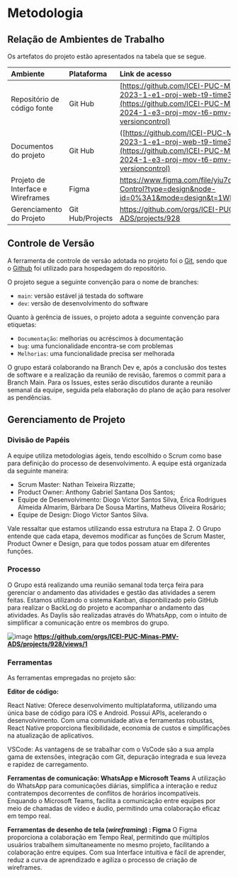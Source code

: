
# Metodologia

## Relação de Ambientes de Trabalho

Os artefatos do projeto estão apresentados na tabela que se segue. 

|**Ambiente**|**Plataforma** |**Link de acesso**|
| :- | :- | :- |
|Repositório de código fonte|Git Hub|[https://github.com/ICEI-PUC-Minas-PMV-ADS/pmv-ads-2023-1-e1-proj-web-t9-time3-projremediosolidario](https://github.com/ICEI-PUC-Minas-PMV-ADS/pmv-ads-2024-1-e3-proj-mov-t6-pmv-ads-2024-1-e3-proj-versioncontrol)|
|Documentos do projeto|Git Hub|([https://github.com/ICEI-PUC-Minas-PMV-ADS/pmv-ads-2023-1-e1-proj-web-t9-time3-projremediosolidario](https://github.com/ICEI-PUC-Minas-PMV-ADS/pmv-ads-2024-1-e3-proj-mov-t6-pmv-ads-2024-1-e3-proj-versioncontrol)|)
|Projeto de Interface e  Wireframes|Figma|https://www.figma.com/file/yiu7qkkm9Wev7V9FXpcKen/Version-Control?type=design&node-id=0%3A1&mode=design&t=1WR3XIHYqFuu6tEF-1|
|Gerenciamento do Projeto|Git Hub/Projects|https://github.com/orgs/ICEI-PUC-Minas-PMV-ADS/projects/928|

## Controle de Versão

A ferramenta de controle de versão adotada no projeto foi o
[Git](https://git-scm.com/), sendo que o [Github](https://github.com)
foi utilizado para hospedagem do repositório.

O projeto segue a seguinte convenção para o nome de branches:

- `main`: versão estável já testada do software
- `dev`: versão de desenvolvimento do software

Quanto à gerência de issues, o projeto adota a seguinte convenção para
etiquetas:

- `Documentação`: melhorias ou acréscimos à documentação
- `bug`: uma funcionalidade encontra-se com problemas
- `Melhorias`: uma funcionalidade precisa ser melhorada

O grupo estará colaborando na Branch Dev e, após a conclusão dos testes de software e a realização da reunião de revisão, faremos o commit para a Branch Main. Para os Issues, estes serão discutidos durante a reunião semanal da equipe, seguida pela elaboração do plano de ação para resolver as pendências.

## Gerenciamento de Projeto

### Divisão de Papéis

A equipe utiliza metodologias ágeis, tendo escolhido o Scrum como base para definição do processo de desenvolvimento.
A equipe está organizada da seguinte maneira:

- Scrum Master: Nathan Teixeira Rizzatte;
- Product Owner: Anthony Gabriel Santana Dos Santos;
- Equipe de Desenvolvimento: Diogo Victor Santos Silva, Érica Rodrigues Almeida Almarim, Bárbara De Sousa Martins, Matheus Oliveira Rosário;
- Equipe de Design: Diogo Victor Santos Silva.

Vale ressaltar que estamos utilizando essa estrutura na Etapa 2. O Grupo entende que cada etapa, devemos modificar as funções de Scrum Master, Product Owner e Design, para que todos possam atuar em diferentes funções.

### Processo

O Grupo está realizando uma reunião semanal toda terça feira para gerenciar o andamento das atividades e gestão das atividades a serem feitas. Estamos utilizando o sistema Kanban, disponbilizado pelo GitHub para realizar o BackLog do projeto e acompanhar o andamento das atividades. As Daylis são realizadas através do WhatsApp, com o intuito de simplificar a comunicação entre os membros do grupo.

![image](https://github.com/ICEI-PUC-Minas-PMV-ADS/pmv-ads-2024-1-e3-proj-mov-t6-pmv-ads-2024-1-e3-proj-versioncontrol/assets/36486198/ddaaf26a-48a3-49fb-b807-14afa9929040)
**https://github.com/orgs/ICEI-PUC-Minas-PMV-ADS/projects/928/views/1**
 
### Ferramentas

As ferramentas empregadas no projeto são:

**Editor de código:** 

React Native: Oferece desenvolvimento multiplataforma, utilizando uma única base de código para iOS e Android. Possui APIs, acelerando o desenvolvimento. Com uma comunidade ativa e ferramentas robustas, React Native proporciona flexibilidade, economia de custos e simplificações na atualização de aplicativos.

VSCode: As vantagens de se trabalhar com o VsCode são a sua ampla gama de extensões, integração com Git, depuração integrada e sua leveza e rapidez de carregamento.

**Ferramentas de comunicação: WhatsApp e Microsoft Teams**
A utilização do WhatsApp para comunicações diárias, simplifica a interação e reduz contratempos decorrentes de conflitos de horários incompatíveis. Enquando o Microsoft Teams, facilita a comunicação entre equipes por meio de chamadas de vídeo e áudio, permitindo uma colaboração eficaz em tempo real.

**Ferramentas de desenho de tela (_wireframing_) : Figma**
O Figma proporciona a colaboração em Tempo Real, permitindo que múltiplos usuários trabalhem simultaneamente no mesmo projeto, facilitando a colaboração entre equipes. Com sua Interface intuitiva e fácil de aprender, reduz a curva de aprendizado e agiliza o processo de criação de wireframes.

